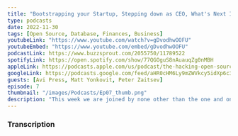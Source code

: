 ```yaml
---
title: "Bootstrapping your Startup, Stepping down as CEO, What's Next In Open Source w/ Peter Zaitsev Ep 7"
type: podcasts
date: 2022-11-30
tags: [Open Source, Database, Finances, Business]
youtubeLink: "https://www.youtube.com/watch?v=gDvodhwOOFU"
youtubeEmbed: "https://www.youtube.com/embed/gDvodhwOOFU"
podcastLink: https://www.buzzsprout.com/2055750/11789522
spotifyLink: https://open.spotify.com/show/77QGOguS8nAuauqZg0nMBH
appleLink: https://podcasts.apple.com/us/podcast/the-hacking-open-source-business-podcast/id1647254490
googleLink: https://podcasts.google.com/feed/aHR0cHM6Ly9mZWVkcy5idXp6c3Byb3V0LmNvbS8yMDU1NzUwLnJzcw
guests: [Avi Press, Matt Yonkovit, Peter Zaitsev]
episode: 7
thumbnail: "/images/Podcasts/Ep07_thumb.png"
description: "This week we are joined by none other than the one and only Peter Zaitsev.  Peter is the Co-Founder of Percona, a successful open source database company that remained self-funded since its inception in 2006.  Peter drops his wisdom on building an open source startup, making it work with limited funds, and where the future of open source is taking us. Peter goes unscripted and give us his take on open source, companies in the open source space, and the difference between true open source companies and those using it as a business model."
---
```



###  Transcription  ###

